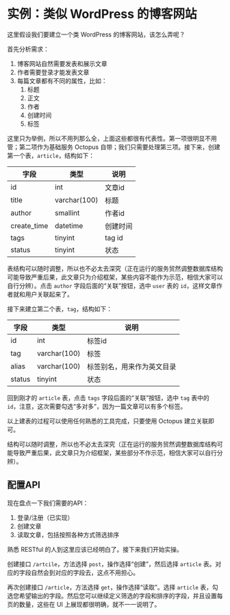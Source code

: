 实例：类似 WordPress 的博客网站
========

这里假设我们要建立一个类 WordPress 的博客网站，该怎么弄呢？

首先分析需求：

1. 博客网站自然需要发表和展示文章
2. 作者需要登录才能发表文章
3. 每篇文章都有不同的属性，比如：
    1. 标题
    2. 正文
    3. 作者
    4. 创建时间
    5. 标签

这里只为举例，所以不用列那么全，上面这些都很有代表性。第一项很明显不用管；第二项作为基础服务 Octopus 自带；我们只需要处理第三项。接下来，创建第一个表，`article`，结构如下：

| 字段 | 类型 | 说明 |
| ---- | ---- | ---- |
| id | int | 文章id |
| title | varchar(100) | 标题 |
| author | smallint | 作者id |
| create_time | datetime | 创建时间 |
| tags | tinyint | tag id |
| status | tinyint | 状态 |

表结构可以随时调整，所以也不必太去深究（正在运行的服务贸然调整数据库结构可能导致严重后果，此文章只为介绍框架，某些内容不能作为示范，相信大家可以自行分辨）。点击 `author` 字段后面的“关联”按钮，选中 `user` 表的 `id`，这样文章作者就和用户关联起来了。

接下来建立第二个表，`tag`，结构如下：

| 字段 | 类型 | 说明 |
| ---- | ---- | ---- |
| id | int | 标签id |
| tag | varchar(100) | 标签 |
| alias | varchar(100) | 标签别名，用来作为英文目录 |
| status | tinyint| 状态 |

回到刚才的 `article` 表，点击 `tags` 字段后面的“关联”按钮，选中 `tag` 表中的 `id`，注意，这次需要勾选“多对多”，因为一篇文章可以有多个标签。

以上建表的过程可以使用任何熟悉的工具完成，只要使用 Octopus 建立关联即可。

结构可以随时调整，所以也不必太去深究（正在运行的服务贸然调整数据库结构可能导致严重后果，此文章只为介绍框架，某些部分不作示范，相信大家可以自行分辨）。

## 配置API

现在盘点一下我们需要的API：

1. 登录/注册（已实现）
2. 创建文章
3. 读取文章，包括按照各种方式筛选排序

熟悉 RESTful 的人到这里应该已经明白了。接下来我们开始实操。

创建接口 `/artcile`，方法选择 `post`，操作选择“创建”，然后选择 `article` 表。对应的字段自然会到对应的字段去，这点不用担心。

再次创建接口 `/article`，方法选择 `get`，操作选择“读取”。选择 `article` 表，勾选您希望输出的字段。然后您可以继续定义筛选的字段和排序的字段，并且设置每页的数量，这些在 UI 上展现都很明确，就不一一说明了。
